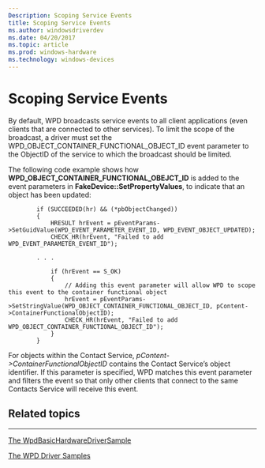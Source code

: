 ```yaml
---
Description: Scoping Service Events
title: Scoping Service Events
ms.author: windowsdriverdev
ms.date: 04/20/2017
ms.topic: article
ms.prod: windows-hardware
ms.technology: windows-devices
---
```


# Scoping Service Events


By default, WPD broadcasts service events to all client applications (even clients that are connected to other services). To limit the scope of the broadcast, a driver must set the WPD\_OBJECT\_CONTAINER\_FUNCTIONAL\_OBJECT\_ID event parameter to the ObjectID of the service to which the broadcast should be limited.

The following code example shows how **WPD\_OBJECT\_CONTAINER\_FUNCTIONAL\_OBEJCT\_ID** is added to the event parameters in **FakeDevice::SetPropertyValues**, to indicate that an object has been updated:

```ManagedCPlusPlus
        if (SUCCEEDED(hr) && (*pbObjectChanged)) 
        {
            HRESULT hrEvent = pEventParams->SetGuidValue(WPD_EVENT_PARAMETER_EVENT_ID, WPD_EVENT_OBJECT_UPDATED);
            CHECK_HR(hrEvent, "Failed to add WPD_EVENT_PARAMETER_EVENT_ID");

        . . .

            if (hrEvent == S_OK)
            {
                // Adding this event parameter will allow WPD to scope this event to the container functional object
                hrEvent = pEventParams->SetStringValue(WPD_OBJECT_CONTAINER_FUNCTIONAL_OBJECT_ID, pContent->ContainerFunctionalObjectID);
                CHECK_HR(hrEvent, "Failed to add WPD_OBJECT_CONTAINER_FUNCTIONAL_OBJECT_ID");
            }
        }
```

For objects within the Contact Service, *pContent-&gt;ContainerFunctionalObjectID* contains the Contact Service’s object identifier. If this parameter is specified, WPD matches this event parameter and filters the event so that only other clients that connect to the same Contacts Service will receive this event.

## <span id="related_topics"></span>Related topics


****
[The WpdBasicHardwareDriverSample](the-wpdbasichardwaredriver-sample.md)

[The WPD Driver Samples](the-wpd-driver-samples.md)

 

 





